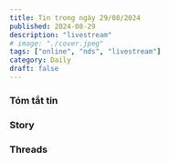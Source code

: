 ```yaml
---
title: Tin trong ngày 29/08/2024
published: 2024-08-29
description: "livestream"
# image: "./cover.jpeg"
tags: ["online", "nds", "livestream"]
category: Daily
draft: false
---
```


### Tóm tắt tin 


### Story 


### Threads 
